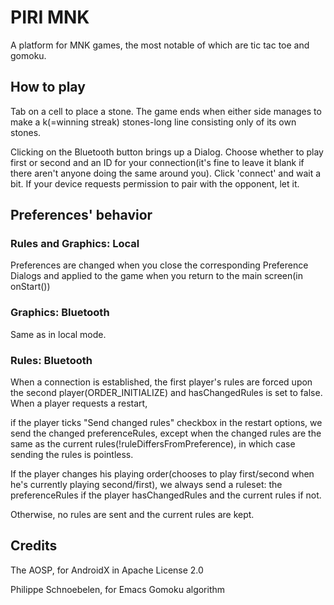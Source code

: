 # PIRI MNK
A platform for MNK games, the most notable of which are tic tac toe and gomoku.
## How to play
Tab on a cell to place a stone. The game ends when either side manages to make a k(=winning streak) stones-long line consisting only of its own stones.

Clicking on the Bluetooth button brings up a Dialog. Choose whether to play first or second and an ID for your connection(it's fine to leave it blank if there aren't anyone doing the same around you). Click 'connect' and wait a bit. If your device requests permission to pair with the opponent, let it.

## Preferences' behavior
### Rules and Graphics: Local
Preferences are changed when you close the corresponding Preference Dialogs and applied to the game when you return to the main screen(in onStart())
### Graphics: Bluetooth
Same as in local mode.
### Rules: Bluetooth
When a connection is established, the first player's rules are forced upon the second player(ORDER_INITIALIZE) and hasChangedRules is set to false. When a player requests a restart,

if the player ticks "Send changed rules" checkbox in the restart options, we send the changed preferenceRules, except when the changed rules are the same as the current rules(!ruleDiffersFromPreference), in which case sending the rules is pointless.

If the player changes his playing order(chooses to play first/second when he's currently playing second/first), we always send a ruleset: the preferenceRules if the player hasChangedRules and the current rules if not.

Otherwise, no rules are sent and the current rules are kept.

## Credits
The AOSP, for AndroidX in Apache License 2.0

Philippe Schnoebelen, for Emacs Gomoku algorithm
